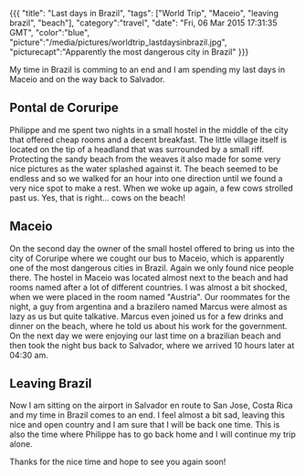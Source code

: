 {{{
  "title": "Last days in Brazil",
  "tags": ["World Trip", "Maceio", "leaving brazil", "beach"],
  "category":"travel",
  "date": "Fri, 06 Mar 2015 17:31:35 GMT",
  "color":"blue",
  "picture":"/media/pictures/worldtrip_lastdaysinbrazil.jpg",
  "picturecapt":"Apparently the most dangerous city in Brazil"
}}}

My time in Brazil is comming to an end and I am spending my last days in Maceio and on the way back to Salvador.
<!--more-->
## Pontal de Coruripe
Philippe and me spent two nights in a small hostel in the middle of the city that offered cheap rooms and a decent breakfast.
The little village itself is located on the tip of a headland that was surrounded by a small riff. Protecting the sandy beach
from the weaves it also made for some very nice pictures as the water splashed against it. The beach seemed to be endless and
so we walked for an hour into one direction until we found a very nice spot to make a rest. When we woke up again, a few cows
strolled past us. Yes, that is right... cows on the beach!

## Maceio
On the second day the owner of the small hostel offered to bring us into the city of Coruripe where we cought our bus to Maceio,
which is apparently one of the most dangerous cities in Brazil. Again we only found nice people there. The hostel in Maceio was
located almost next to the beach and had rooms named after a lot of different countries. I was almost a bit shocked, when we were
placed in the room named "Austria". Our roommates for the night, a guy from argentina and a brazilero named Marcus were almost as
lazy as us but quite talkative. Marcus even joined us for a few drinks and dinner on the beach, where he told us about his work
for the government.
On the next day we were enjoying our last time on a brazilian beach and then took the night bus back to Salvador, where we arrived
10 hours later at 04:30 am.

## Leaving Brazil
Now I am sitting on the airport in Salvador en route to San Jose, Costa Rica and my time in Brazil comes to an end. I feel almost
a bit sad, leaving this nice and open country and I am sure that I will be back one time. This is also the time where Philippe has
to go back home and I will continue my trip alone.

Thanks for the nice time and hope to see you again soon!

<!--gallery:media/pictures/lastdaysinbrazil-->

